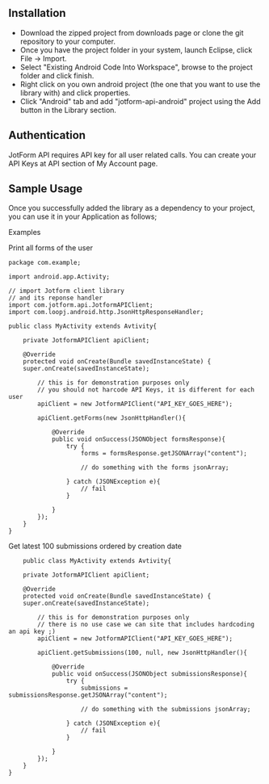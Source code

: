 Installation
------------

- Download the zipped project from downloads page or clone the git repository to your computer.
- Once you have the project folder in your system, launch Eclipse, click File -> Import.
- Select "Existing Android Code Into Workspace", browse to the project folder and click finish.
- Right click on you own android project (the one that you want to use the library with) and click properties.
- Click "Android" tab and add "jotform-api-android" project using the Add button in the Library section.

Authentication
------------

JotForm API requires API key for all user related calls. You can create your API Keys at API section of My Account page.

Sample Usage
------------

Once you successfully added the library as a dependency to your project, you can use it in your Application as follows;

Examples

Print all forms of the user

    package com.example;
    
    import android.app.Activity;
    
    // import Jotform client library
    // and its reponse handler
    import com.jotform.api.JotformAPIClient;
    import com.loopj.android.http.JsonHttpResponseHandler;
    
    public class MyActivity extends Avtivity{
        
        private JotformAPIClient apiClient;
        
        @Override
        protected void onCreate(Bundle savedInstanceState) {
  	    super.onCreate(savedInstanceState);
            
            // this is for demonstration purposes only
            // you should not harcode API Keys, it is different for each user
            apiClient = new JotformAPIClient("API_KEY_GOES_HERE");
            
            apiClient.getForms(new JsonHttpHandler(){
            
                @Override
    		    public void onSuccess(JSONObject formsResponse){
    			    try {
    				    forms = formsResponse.getJSONArray("content");
                        
                        // do something with the forms jsonArray;
                        
                    } catch (JSONException e){
    				    // fail
    			    }
                    
                }
            });
        }
    }
    
Get latest 100 submissions ordered by creation date

		public class MyActivity extends Avtivity{
        
        private JotformAPIClient apiClient;
        
        @Override
        protected void onCreate(Bundle savedInstanceState) {
  	    super.onCreate(savedInstanceState);
            
            // this is for demonstration purposes only
            // there is no use case we can site that includes hardcoding an api key ;)
            apiClient = new JotformAPIClient("API_KEY_GOES_HERE");
            
            apiClient.getSubmissions(100, null, new JsonHttpHandler(){
            
                @Override
    		    public void onSuccess(JSONObject submissionsResponse){
    			    try {
    				    submissions = submissionsResponse.getJSONArray("content");
                        
                        // do something with the submissions jsonArray;
                        
                    } catch (JSONException e){
    				    // fail
    			    }
                    
                }
            });
        }
    }
